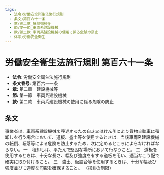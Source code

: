 ```yaml
---
tags:
  - 法令/労働安全衛生法施行規則
  - 条文/第百六十一条
  - 章/第二章_建設機械等
  - 節/第一節_車両系建設機械
  - 款/第二款_車両系建設機械の使用に係る危険の防止
  - 体系/労働安全衛生
---
```

# 労働安全衛生法施行規則 第百六十一条

- **法令:** 労働安全衛生法施行規則
- **条文番号:** 第百六十一条
- **章:** 第二章　建設機械等
- **節:** 第一節　車両系建設機械
- **款:** 第二款　車両系建設機械の使用に係る危険の防止

## 条文
事業者は、車両系建設機械を移送するため自走又はけん引により貨物自動車に積卸しを行う場合において、道板、盛土等を使用するときは、当該車両系建設機械の転倒、転落等による危険を防止するため、次に定めるところによらなければならない。
一　積卸しは、平たんで堅固な場所において行なうこと。
二　道板を使用するときは、十分な長さ、幅及び強度を有する道板を用い、適当なこう配で確実に取り付けること。
三　盛土、仮設台等を使用するときは、十分な幅及び強度並びに適度な勾配を確保すること。
（搭乗の制限）

